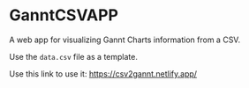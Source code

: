 # GanntCSVAPP
A web app for visualizing Gannt Charts information from a CSV.

Use the `data.csv` file as a template.

Use this link to use it: https://csv2gannt.netlify.app/

